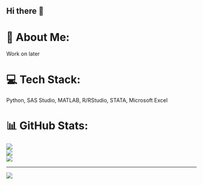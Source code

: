 ## Hi there 👋

# 💫 About Me:
Work on later

# 💻 Tech Stack:
Python, SAS Studio, MATLAB, R/RStudio, STATA, Microsoft Excel
# 📊 GitHub Stats:
![](https://github-readme-stats.vercel.app/api?username=davidmo-3549&theme=vue&hide_border=false&include_all_commits=false&count_private=false)<br/>
![](https://github-readme-streak-stats.herokuapp.com/?user=davidmo-3549&theme=vue&hide_border=false)<br/>
![](https://github-readme-stats.vercel.app/api/top-langs/?username=davidmo-3549&theme=vue&hide_border=false&include_all_commits=false&count_private=false&layout=compact)

---
[![](https://visitcount.itsvg.in/api?id=davidmo-3549&icon=0&color=0)](https://visitcount.itsvg.in)

<!-- Proudly created with GPRM ( https://gprm.itsvg.in ) -->
